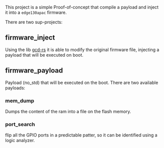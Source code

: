 This project is a simple Proof-of-concept that compile a payload and inject it
into a `edge130apac` firmware.

There are two sup-projects:

## firmware_inject

Using the lib [gcd-rs](https://github.com/rbran/gcd-rs) it is able to modify the
original firmware file, injecting a payload that will be executed on boot.

## firmware_payload

Payload (no_std) that will be executed on the boot. There are two available
payloads:

### mem_dump

Dumps the content of the ram into a file on the flash memory.


### port_search

flip all the GPIO ports in a predictable patter, so it can be identified using
a logic analyzer.
